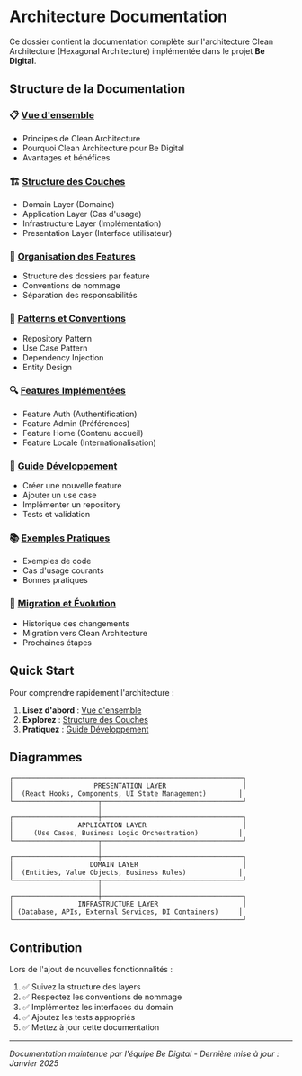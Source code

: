 # Architecture Documentation

Ce dossier contient la documentation complète sur l'architecture Clean Architecture (Hexagonal Architecture) implémentée dans le projet **Be Digital**.

## Structure de la Documentation

### 📋 [Vue d'ensemble](./01-overview.md)
- Principes de Clean Architecture
- Pourquoi Clean Architecture pour Be Digital
- Avantages et bénéfices

### 🏗️ [Structure des Couches](./02-layers.md)
- Domain Layer (Domaine)
- Application Layer (Cas d'usage)
- Infrastructure Layer (Implémentation)
- Presentation Layer (Interface utilisateur)

### 📁 [Organisation des Features](./03-features.md)
- Structure des dossiers par feature
- Conventions de nommage
- Séparation des responsabilités

### 🔧 [Patterns et Conventions](./04-patterns.md)
- Repository Pattern
- Use Case Pattern
- Dependency Injection
- Entity Design

### 🔍 [Features Implémentées](./05-features-guide.md)
- Feature Auth (Authentification)
- Feature Admin (Préférences)
- Feature Home (Contenu accueil)
- Feature Locale (Internationalisation)

### 🚀 [Guide Développement](./06-development-guide.md)
- Créer une nouvelle feature
- Ajouter un use case
- Implémenter un repository
- Tests et validation

### 📚 [Exemples Pratiques](./07-examples.md)
- Exemples de code
- Cas d'usage courants
- Bonnes pratiques

### 🔄 [Migration et Évolution](./08-migration.md)
- Historique des changements
- Migration vers Clean Architecture
- Prochaines étapes

## Quick Start

Pour comprendre rapidement l'architecture :

1. **Lisez d'abord** : [Vue d'ensemble](./01-overview.md)
2. **Explorez** : [Structure des Couches](./02-layers.md)
3. **Pratiquez** : [Guide Développement](./06-development-guide.md)

## Diagrammes

```
┌─────────────────────────────────────────────────────────┐
│                    PRESENTATION LAYER                   │
│  (React Hooks, Components, UI State Management)        │
└─────────────────────┬───────────────────────────────────┘
                      │
┌─────────────────────┼───────────────────────────────────┐
│                APPLICATION LAYER                        │
│     (Use Cases, Business Logic Orchestration)          │
└─────────────────────┬───────────────────────────────────┘
                      │
┌─────────────────────┼───────────────────────────────────┐
│                   DOMAIN LAYER                          │
│  (Entities, Value Objects, Business Rules)             │
└─────────────────────┬───────────────────────────────────┘
                      │
┌─────────────────────┼───────────────────────────────────┐
│                INFRASTRUCTURE LAYER                     │
│ (Database, APIs, External Services, DI Containers)     │
└─────────────────────────────────────────────────────────┘
```

## Contribution

Lors de l'ajout de nouvelles fonctionnalités :

1. ✅ Suivez la structure des layers
2. ✅ Respectez les conventions de nommage
3. ✅ Implémentez les interfaces du domain
4. ✅ Ajoutez les tests appropriés
5. ✅ Mettez à jour cette documentation

---

*Documentation maintenue par l'équipe Be Digital - Dernière mise à jour : Janvier 2025*